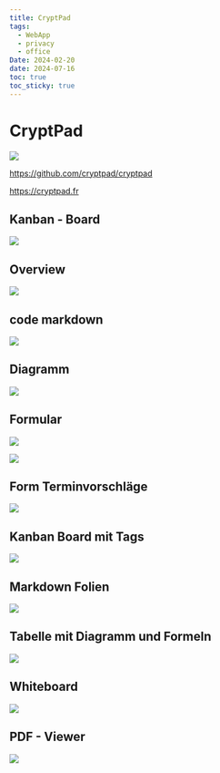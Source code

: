 ```yaml
---
title: CryptPad
tags:
  - WebApp
  - privacy
  - office
Date: 2024-02-20
date: 2024-07-16
toc: true
toc_sticky: true
---
```

#  CryptPad

![](../_asset/2024-02-20-CryptPad_image_1.png)

<https://github.com/cryptpad/cryptpad>

<https://cryptpad.fr>
## Kanban - Board 


 ![](../_asset/2024-02-20-CryptPad_image_2.png)
## Overview

![](../_asset/2024-02-20-CryptPad_image_3.png)

## code markdown

![](../_asset/2024-02-20-CryptPad_image_4.png)

## Diagramm

![](../_asset/2024-02-20-CryptPad_image_5.png)

## Formular 

![](../_asset/2024-02-20-CryptPad_image_6.png)

![](../_asset/2024-02-20-CryptPad_image_7.png)
## Form Terminvorschläge 

![](../_asset/2024-02-20-CryptPad_image_8.png)


## Kanban Board mit Tags 

![](../_asset/2024-02-20-CryptPad_image_9.png)


## Markdown Folien 

![](../_asset/2024-02-20-CryptPad_image_10.png)


## Tabelle mit Diagramm und Formeln

![](../_asset/2024-02-20-CryptPad_image_11.png)

## Whiteboard 

![](../_asset/2024-02-20-CryptPad_image_12.png)

## PDF  - Viewer 

![](../_asset/2024-02-20-CryptPad_image_13.png)
